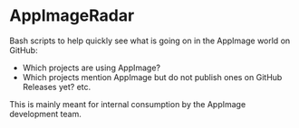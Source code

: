 # AppImageRadar

Bash scripts to help quickly see what is going on in the AppImage world on GitHub:

* Which projects are using AppImage?
* Which projects mention AppImage but do not publish ones on GitHub Releases yet?
etc.

This is mainly meant for internal consumption by the AppImage development team.
